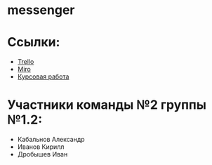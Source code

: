 # messenger
# Ссылки:
* [Trello](https://trello.com/b/R5nbylYn/messenger)
* [Miro](https://miro.com/app/board/o9J_lOl0RMI=/)
* [Курсовая работа](https://github.com/IrillK/messenger/blob/main/Documents/%D0%9A%D1%83%D1%80%D1%81%D0%BE%D0%B2%D0%B0%D1%8F%20%D1%80%D0%B0%D0%B1%D0%BE%D1%82%D0%B0.pdf)

# Участники команды №2 группы №1.2:
* Кабальнов Александр
* Иванов Кирилл
* Дробышев Иван
